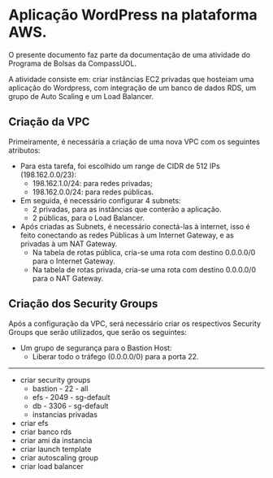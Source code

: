 # Aplicação WordPress na plataforma AWS.

<p> O presente documento faz parte da documentação de uma atividade do Programa de Bolsas da CompassUOL.
<p> A atividade consiste em: criar instâncias EC2 privadas que hosteiam uma aplicação do Wordpress, com integração de um banco de dados RDS, um grupo de Auto Scaling e um Load Balancer.

## Criação da VPC

Primeiramente, é necessária a criação de uma nova VPC com os seguintes atributos:
- Para esta tarefa, foi escolhido um range de CIDR de 512 IPs (198.162.0.0/23):
  - 198.162.1.0/24: para redes privadas;
  - 198.162.0.0/24: para redes públicas.
- Em seguida, é necessário configurar 4 subnets:
  - 2 privadas, para as instâncias que conterão a aplicação.
  - 2 públicas, para o Load Balancer.
- Após criadas as Subnets, é necessário conectá-las à internet, isso é feito conectando as redes Públicas à um Internet Gateway, e as privadas à um NAT Gateway.
  - Na tabela de rotas pública, cria-se uma rota com destino 0.0.0.0/0 para o Internet Gateway.
  - Na tabela de rotas privada, cria-se uma rota com destino 0.0.0.0/0 para o NAT Gateway.

## Criação dos Security Groups

Após a configuração da VPC, será necessário criar os respectivos Security Groups que serão utilizados, que serão os seguintes:
- Um grupo de segurança para o Bastion Host:
  - Liberar todo o tráfego (0.0.0.0/0) para a porta 22.

----
- criar security groups
  - bastion - 22 - all
  - efs - 2049 - sg-default
  - db - 3306 - sg-default
  - instancias privadas
- criar efs
- criar banco rds
- criar ami da instancia
- criar launch template
- criar autoscaling group
- criar load balancer

